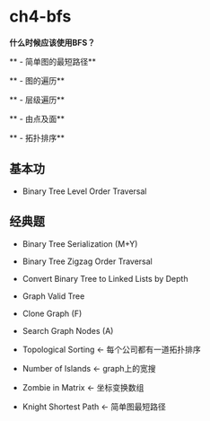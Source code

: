 # ch4-bfs

**什么时候应该使用BFS？**

** - 简单图的最短路径**

** - 图的遍历**

  ** - 层级遍历**

  ** - 由点及面**

  ** - 拓扑排序**
  
## 基本功

- Binary Tree Level Order Traversal 

## 经典题

- Binary Tree Serialization (M+Y)

- Binary Tree Zigzag Order Traversal

- Convert Binary Tree to Linked Lists by Depth

- Graph Valid Tree

- Clone Graph (F)

- Search Graph Nodes (A)

- Topological Sorting <- 每个公司都有一道拓扑排序

- Number of Islands <- graph上的宽搜

- Zombie in Matrix <- 坐标变换数组

- Knight Shortest Path <- 简单图最短路径
